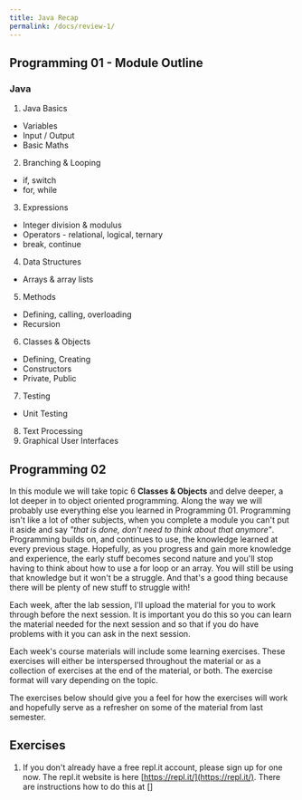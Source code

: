 ```yaml
---
title: Java Recap
permalink: /docs/review-1/
---
```


## <a name="outline"></a>Programming 01 - Module Outline  

### Java

1. Java Basics
  * Variables
  * Input / Output
  * Basic Maths
2. Branching & Looping
  * if, switch
  * for, while  
3. Expressions
  * Integer division & modulus
  * Operators - relational, logical, ternary
  * break, continue
4. Data Structures
  * Arrays & array lists
5. Methods
  * Defining, calling, overloading
  * Recursion
6. Classes & Objects
  * Defining, Creating
  * Constructors
  * Private, Public
7. Testing
  * Unit Testing
8. Text Processing
9. Graphical User Interfaces

## Programming 02

In this module we will take topic 6 **Classes & Objects** and delve deeper, a lot deeper in to object oriented programming. Along the way we will probably use everything else you learned in Programming 01. Programming isn't like a lot of other subjects, when you complete a module you can't put it aside and say *"that is done, don't need to think about that anymore"*. Programming builds on, and continues to use, the knowledge learned at every previous stage. Hopefully, as you progress and gain more knowledge and experience, the early stuff becomes second nature and you'll stop having to think about how to use a for loop or an array. You will still be using that knowledge but it won't be a struggle. And that's a good thing because there will be plenty of new stuff to struggle with!  

Each week, after the lab session, I'll upload the material for you to work through before the next session. It is important you do this so you can learn the material needed for the next session and so that if you do have problems with it you can ask in the next session.  

Each week's course materials will include some learning exercises. These exercises will either be interspersed throughout the material or as a collection of exercises at the end of the material, or both. The exercise format will vary depending on the topic.  

The exercises below should give you a feel for how the exercises will work and hopefully serve as a refresher on some of the material from last semester.  

## Exercises
1. If you don't already have a free repl.it account, please sign up for one now. The repl.it website is here [https://repl.it/](https://repl.it/). There are instructions how to do this at []
